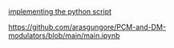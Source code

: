 [implementing the python script](https://github.com/shariethernet/Implementation-of-Line-encoding-schemes-in-python)

https://github.com/arasgungore/PCM-and-DM-modulators/blob/main/main.ipynb
